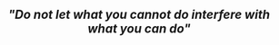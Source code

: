 <h2 align = "center"> <b> <i> "Do not let what you cannot do interfere with what you can do" <i> </h2> </p>
<img src="Programmer.gif" alt="A GIF of a programmer" height = "500px" align = "center>
<h1> Who Am I? </h1>
<p>  I am Israa Odeh, a third-year computer engineering student at An-Najah National University </p>
